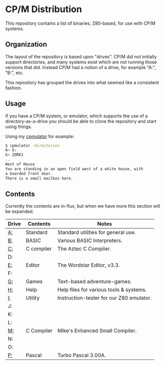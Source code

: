 # CP/M Distribution

This repository contains a list of binaries, Z80-based, for use with CP/M systems.



## Organization

The layout of the repository is based upon "drives".  CP/M did not initially support directories, and many systems exist which are not running those versions that did.  Instead CP/M had a notion of a drive, for example "A:", "B:", etc.

This repository has grouped the drives into what seemed like a consistent fashion.



## Usage

If you have a CP/M system, or emulator, which supports the use of a directory-as-a-drive you should be able to clone the repository and start using things.

Using my [cpmulator](https://github.com/skx/cpmulator/) for example:

```sh
$ cpmulator -directories
A> G:
G> ZORK1
..
West of House
You are standing in an open field west of a white house, with
a boarded front door.
There is a small mailbox here.
```



## Contents

Currently the contents are in-flux, but when we have more this section will be expanded.

| Drive    | Contents   | Notes                                    |
|----------|------------|------------------------------------------|
| [A:](A/) | Standard   | Standard utilities for general use.      |
| [B:](B/) | BASIC      | Various BASIC Interpreters.              |
| [C:](C/) | C compiler | The Aztec C Compiler.                    |
| D:       |            |                                          |
| [E:](E/) | Editor     | The Wordstar Editor, v3.3.               |
| F:       |            |                                          |
| [G:](G/) | Games      | Text-based adventure-games.              |
| [H:](H/) | Help       | Help files for various tools & systems.  |
| [I:](I/) | Utility    | Instruction-tester for our Z80 emulator. |
| J:       |            |                                          |
| K:       |            |                                          |
| L:       |            |                                          |
| [M:](M/) | C Compiler | Mike's Enhanced Small Compiler.          |
| N:       |            |                                          |
| O:       |            |                                          |
| [P:](P/) | Pascal     | Turbo Pascal 3.00A.                      |
